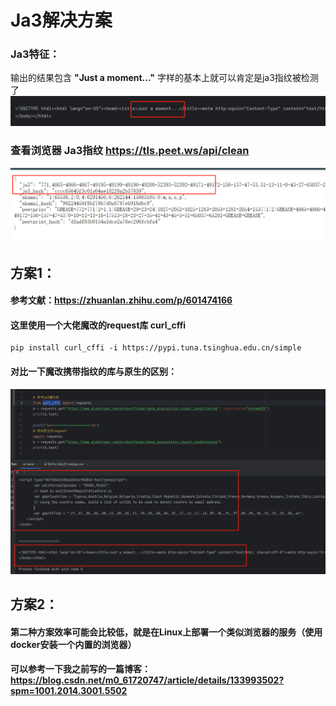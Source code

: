 # Ja3解决方案

### Ja3特征：
输出的结果包含 **"Just a moment..."** 字样的基本上就可以肯定是ja3指纹被检测了
![img.png](img.png)

### 查看浏览器 Ja3指纹 https://tls.peet.ws/api/clean
![img_2.png](img_2.png)

## 方案1：
#### 参考文献：https://zhuanlan.zhihu.com/p/601474166
#### 这里使用一个大佬魔改的request库 curl_cffi
    pip install curl_cffi -i https://pypi.tuna.tsinghua.edu.cn/simple
#### 对比一下魔改携带指纹的库与原生的区别：
![img_1.png](img_1.png)

## 方案2：
#### 第二种方案效率可能会比较低，就是在Linux上部署一个类似浏览器的服务（使用docker安装一个内置的浏览器）

#### 可以参考一下我之前写的一篇博客：https://blog.csdn.net/m0_61720747/article/details/133993502?spm=1001.2014.3001.5502


